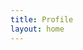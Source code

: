 ```yaml
---
title: Profile
layout: home
---
```


<div :class="$style.page">
  <Profile />
</div>

<script setup lang="ts">
import Profile from '../../.vitepress/components/Profile.vue'
</script>

<style lang="css" module>
.page {
  padding: 64px 0;
  display: flex;
  flex-direction: column;
  align-items: center;
}
</style>
